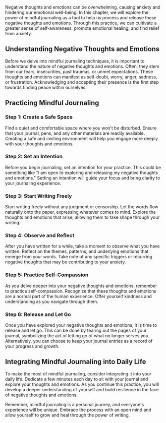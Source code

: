 
Negative thoughts and emotions can be overwhelming, causing anxiety and hindering our emotional well-being. In this chapter, we will explore the power of mindful journaling as a tool to help us process and release these negative thoughts and emotions. Through this practice, we can cultivate a greater sense of self-awareness, promote emotional healing, and find relief from anxiety.

Understanding Negative Thoughts and Emotions
--------------------------------------------

Before we delve into mindful journaling techniques, it is important to understand the nature of negative thoughts and emotions. Often, they stem from our fears, insecurities, past traumas, or unmet expectations. These thoughts and emotions can manifest as self-doubt, worry, anger, sadness, or frustration. Acknowledging and accepting their presence is the first step towards finding peace within ourselves.

Practicing Mindful Journaling
-----------------------------

### Step 1: Create a Safe Space

Find a quiet and comfortable space where you won't be disturbed. Ensure that your journal, pens, and any other materials are readily available. Creating a safe and inviting environment will help you engage more deeply with your thoughts and emotions.

### Step 2: Set an Intention

Before you begin journaling, set an intention for your practice. This could be something like "I am open to exploring and releasing my negative thoughts and emotions." Setting an intention will guide your focus and bring clarity to your journaling experience.

### Step 3: Start Writing Freely

Start writing freely without any judgment or censorship. Let the words flow naturally onto the paper, expressing whatever comes to mind. Explore the thoughts and emotions that arise, allowing them to take shape through your writing.

### Step 4: Observe and Reflect

After you have written for a while, take a moment to observe what you have written. Reflect on the themes, patterns, and underlying emotions that emerge from your words. Take note of any specific triggers or recurring negative thoughts that may be contributing to your anxiety.

### Step 5: Practice Self-Compassion

As you delve deeper into your negative thoughts and emotions, remember to practice self-compassion. Recognize that these thoughts and emotions are a normal part of the human experience. Offer yourself kindness and understanding as you navigate through them.

### Step 6: Release and Let Go

Once you have explored your negative thoughts and emotions, it is time to release and let go. This can be done by tearing out the pages of your journal, symbolizing the act of letting go of what no longer serves you. Alternatively, you can choose to keep your journal entries as a record of your progress and growth.

Integrating Mindful Journaling into Daily Life
----------------------------------------------

To make the most of mindful journaling, consider integrating it into your daily life. Dedicate a few minutes each day to sit with your journal and explore your thoughts and emotions. As you continue this practice, you will develop a deeper understanding of yourself and build resilience in the face of negative thoughts and emotions.

Remember, mindful journaling is a personal journey, and everyone's experience will be unique. Embrace the process with an open mind and allow yourself to grow and heal through the power of writing.
